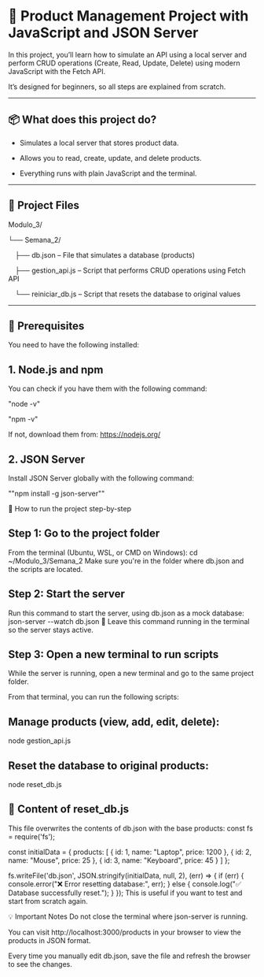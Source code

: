 # 🛒 Product Management Project with JavaScript and JSON Server
In this project, you’ll learn how to simulate an API using a local server and perform CRUD operations (Create, Read, Update, Delete) using modern JavaScript with the Fetch API.

It’s designed for beginners, so all steps are explained from scratch.

---

## 📦 What does this project do?
- Simulates a local server that stores product data.

- Allows you to read, create, update, and delete products.

- Everything runs with plain JavaScript and the terminal.

---

## 📁 Project Files
Modulo_3/

└── Semana_2/

 ├── db.json – File that simulates a database (products)
 
 ├── gestion_api.js – Script that performs CRUD operations using Fetch API
 
 └── reiniciar_db.js – Script that resets the database to original values

---

## 🔧 Prerequisites
You need to have the following installed:

## 1. Node.js and npm
You can check if you have them with the following command:

"node -v"

"npm -v"

If not, download them from: https://nodejs.org/

## 2. JSON Server
Install JSON Server globally with the following command:

""npm install -g json-server""

🚀 How to run the project step-by-step
## Step 1: Go to the project folder
From the terminal (Ubuntu, WSL, or CMD on Windows):
cd ~/Modulo_3/Semana_2
Make sure you're in the folder where db.json and the scripts are located.

## Step 2: Start the server
Run this command to start the server, using db.json as a mock database:
json-server --watch db.json
🔁 Leave this command running in the terminal so the server stays active.

## Step 3: Open a new terminal to run scripts
While the server is running, open a new terminal and go to the same project folder.

From that terminal, you can run the following scripts:

## Manage products (view, add, edit, delete):
node gestion_api.js

## Reset the database to original products:
node reset_db.js

## 📄 Content of reset_db.js
This file overwrites the contents of db.json with the base products:
const fs = require('fs');

const initialData = {
  products: [
    { id: 1, name: "Laptop", price: 1200 },
    { id: 2, name: "Mouse", price: 25 },
    { id: 3, name: "Keyboard", price: 45 }
  ]
};

fs.writeFile('db.json', JSON.stringify(initialData, null, 2), (err) => {
  if (err) {
    console.error("❌ Error resetting database:", err);
  } else {
    console.log("✅ Database successfully reset.");
  }
});
This is useful if you want to test and start from scratch again.

💡 Important Notes
Do not close the terminal where json-server is running.

You can visit http://localhost:3000/products in your browser to view the products in JSON format.

Every time you manually edit db.json, save the file and refresh the browser to see the changes.



